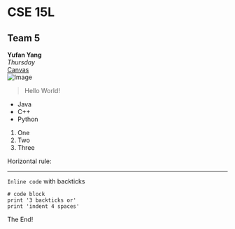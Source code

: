 # CSE 15L
## Team 5
**Yufan Yang**\
*Thursday*\
[Canvas](https://canvas.ucsd.edu)\
![Image](https://commonmark.org/help/images/favicon.png)
> Hello World!

* Java
* C++
* Python

1. One
2. Two
3. Three

Horizontal rule:

***

`Inline code` with backticks

```
# code block
print '3 backticks or'
print 'indent 4 spaces'
```

The End!